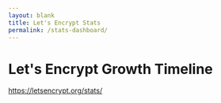 ```yaml
---
layout: blank
title: Let's Encrypt Stats
permalink: /stats-dashboard/
---
```


<div class="dashboard">

  <div class="figure">
    <h1>Let's Encrypt Growth Timeline</h1>
    <div id="combinedTimeline" title="Issuance Timeline" class="statsgraph">
  </div>

  <p><a href="/stats/">https://letsencrypt.org/stats/</a></p>
</div>

<script src="/js/plotly-min.js"></script>
<script src="/js/stats.js"></script>
